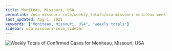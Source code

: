 ```yaml
---
title: Moniteau, Missouri, USA
permalink: /usa-missouri-cole/weekly_totals/usa-missouri-moniteau-weekly_totals.html
last_updated: Aug 1, 2021
keywords: ["Moniteau, Missouri, USA", "weekly totals"]
sidebar: usa-missouri-cole_sidebar
---
```


![Weekly Totals of Confirmed Cases for Moniteau, Missouri, USA](/covid_tracker/images/graphs/usa-missouri-moniteau-weekly_totals_graph.png)
